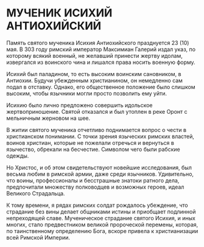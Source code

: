 # МУЧЕНИК ИСИХИЙ АНТИОХИЙСКИЙ

Память святого мученика Исихия Антиохийского празднуется 23 (10) мая. В 303 году римский император Максимиан Галерий издал указ, по которому всякий военный, не желавший принести жертву идолам, извергался из воинского чина и лишался права носить военную форму.

Исихий был паладином, то есть высоким воинским сановником, в Антиохии. Будучи убежденным христианином, он немедленно сам подал в отставку. Однако, его общественное положение было слишком высоким, чтобы язычники могли просто позволить ему уйти.

Исихию было лично предложено совершить идольское жертвоприношение. Святой отказался и был утоплен в реке Оронт с мельничным жерновом на шее.

В житии святого мученика отчетливо поднимается вопрос о чести в христианском понимании. С точки зрения языческих римских властей, воинов христиан, которые не пожелали отречься и вернуться в язычество, обрекали на бесчестие. Символом чего были рабские одежды.

Но Христос, и об этом свидетельствуют новейшие исследования, был весьма любим в римской армии, даже среди язычников. Удивительно, что воины, профессионалы и бесстрашные знатоки ратного дела, предпочитали множеству полководцев и возможных героев, идеал Великого Страдальца.

К тому времени, я рядах римских солдат рождалось убеждение, что страдание без вины делает общниками истины и приобщает подлинной непреходящей славе. Мученическое страдание святого Исихия, и иных многих, стало предвестником великой пророческой перемены, которая, по таинственному определению Бога, вскоре привела к христианизации всей Римской Империи.
